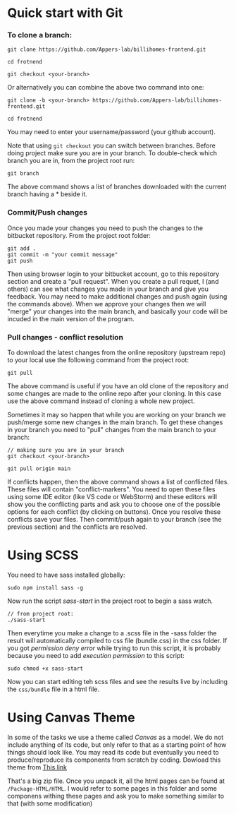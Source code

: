 
Quick start with Git
===============================

### To clone a branch:

```
git clone https://github.com/Appers-lab/billihomes-frontend.git

cd frotnend

git checkout <your-branch>
```

Or alternatively you can combine the above two command into one:

```
git clone -b <your-branch> https://github.com/Appers-lab/billihomes-frontend.git

cd frotnend
```

You may need to enter your username/password (your github account).

Note that using `git checkout` you can switch between branches. Before doing project make sure you are in your branch. To double-check which branch you are in, from the project root run:

```
git branch
```

The above command shows a list of branches downloaded with the current branch having a * beside it.


### Commit/Push changes
Once you made your changes you need to push the changes to the bitbucket repository. From the project root folder:

```
git add .
git commit -m "your commit message"
git push
```

Then using browser login to your bitbucket account, go to this repository section and create a "pull request". When you create a pull requet, I (and others) can see what changes you made in your branch and give you feedback. You may need to make additional changes and push again (using the commands above). When we approve your changes then we will "merge" your changes into the main branch, and basically your code will be incuded in the main version of the program. 

### Pull changes - conflict resolution

To download the latest changes from the online repository (upstream repo) to your local use the following command from the project root:

```
git pull
```

The above command is useful if you have an old clone of the repository and some changes are made to the online repo after your cloning. In this case use the above command instead of cloning a whole new project.

Sometimes it may so happen that while you are working on your branch we push/merge some new changes in the main branch. To get these changes in your branch you need to "pull" changes from the main branch to your branch:

```
// making sure you are in your branch
git checkout <your-branch>

git pull origin main

```

If conflicts happen, then the above command shows a list of conflicted files. These files will contain "conflict-markers". You need to open these files using some IDE editor (like VS code or WebStorm) and these editors will show you the conflicting parts and ask you to choose one of the possible options for each conflict (by clicking on buttons). Once you resolve these conflicts save your files. Then commit/push again to your branch (see the previous section) and the conflicts are resolved.

Using SCSS
===================================

You need to have sass installed globally:

```
sudo npm install sass -g
```

Now run the script *sass-start* in the project root to begin a sass watch. 

```
// from project root:
./sass-start
```

Then everytime you make a change to a .scss file in the -sass folder the result will automatically compiled to css file (bundle.css) in the css folder. If you got *permission deny error* while trying to run this script, it is probably because you need to add *execution permission* to this script:

```
sudo chmod +x sass-start
```

Now you can start editing teh scss files and see the results live by including the `css/bundle` file in a html file.


Using Canvas Theme
============================
In some of the tasks we use a theme called *Canvas* as a model. We do not include anything of its code, but only refer to that as a starting point of how things should look like. You may read its code but eventually you need to produce/reproduce its components from scratch by coding. Dowload this theme from [This link](https://drive.google.com/file/d/1lNdPJPjFbvhf7WCYtgcIFwR5M-CbfyQ5/view?usp=sharing)

That's a big zip file. Once you unpack it, all the html pages can be found at `/Package-HTML/HTML`. I would refer to some pages in this folder and some componens withing these pages and ask you to make something similar to that (with some modification) 